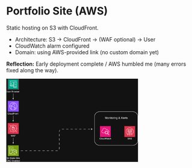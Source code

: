 # Portfolio Site (AWS)

Static hosting on S3 with CloudFront.
- Architecture: S3 → CloudFront → (WAF optional) → User
- CloudWatch alarm configured
- Domain: using AWS-provided link (no custom domain yet)

**Reflection:** Early deployment complete / AWS humbled me (many errors fixed along the way).

<img src="portfolio_site_diagram.png" alt="Portfolio Site Diagram" width="350"/>

